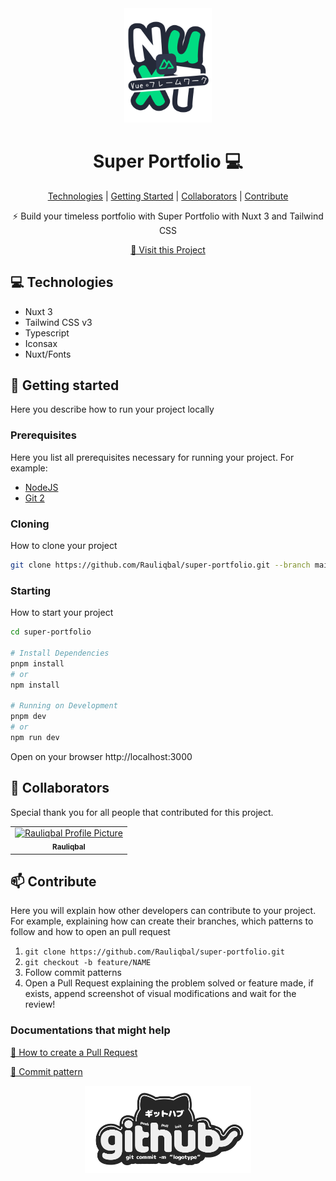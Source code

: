 <div align="center">
  <img src="./nuxt-logo.png" width="140" alt="Rauliqbal Profile Picture"/>
</div>

<h1 align="center" style="font-weight: bold;">Super Portfolio 💻</h1>

<p align="center">
<a href="#tech">Technologies</a> |
<a href="#started">Getting Started</a> |
<a href="#colab">Collaborators</a> |
<a href="#contribute">Contribute</a> 
</p>

<p align="center">⚡ Build your timeless portfolio with Super Portfolio with Nuxt 3 and Tailwind CSS </p>

<p align="center">
<a href="https://github.com/Rauliqbal/super-portfolio">📱 Visit this Project</a>
</p>

<h2 id="tech">💻 Technologies</h2>

- Nuxt 3
- Tailwind CSS v3
- Typescript
- Iconsax
- Nuxt/Fonts

<h2 id="started">🚀 Getting started</h2>

Here you describe how to run your project locally

<h3>Prerequisites</h3>

Here you list all prerequisites necessary for running your project. For example:

- [NodeJS](https://github.com/)
- [Git 2](https://github.com)

<h3>Cloning</h3>

How to clone your project

```bash
git clone https://github.com/Rauliqbal/super-portfolio.git --branch main
```

<h3>Starting</h3>

How to start your project

```bash
cd super-portfolio

# Install Dependencies
pnpm install
# or
npm install

# Running on Development
pnpm dev
# or
npm run dev
```
Open on your browser http://localhost:3000

<h2 id="colab">🤝 Collaborators</h2>

<p>Special thank you for all people that contributed for this project.</p>
<table>
<tr>

<td align="center">
<a href="https://github.com/Rauliqbal">
<img src="https://avatars.githubusercontent.com/u/89615372?v=4" width="100px;" alt="Rauliqbal Profile Picture"/><br>
<sub>
<b>Rauliqbal</b>
</sub>
</a>
</td>

</tr>
</table>
 
<h2 id="contribute">📫 Contribute</h2>

Here you will explain how other developers can contribute to your project. For example, explaining how can create their branches, which patterns to follow and how to open an pull request

1. `git clone https://github.com/Rauliqbal/super-portfolio.git`
2. `git checkout -b feature/NAME`
3. Follow commit patterns
4. Open a Pull Request explaining the problem solved or feature made, if exists, append screenshot of visual modifications and wait for the review!

<h3>Documentations that might help</h3>

[📝 How to create a Pull Request](https://www.atlassian.com/br/git/tutorials/making-a-pull-request)

[💾 Commit pattern](https://gist.github.com/joshbuchea/6f47e86d2510bce28f8e7f42ae84c716)

<div align="center">
  <img src="./github-logo.png" height="140" alt="Rauliqbal Profile Picture"/>
</div>
